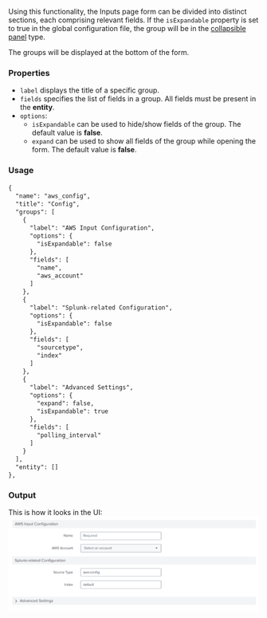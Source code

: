 Using this functionality, the Inputs page form can be divided into distinct sections, each comprising relevant fields. If the `isExpandable` property is set to true in the global configuration file, the group will be in the [collapsible panel](https://splunkui.splunk.com/Packages/react-ui/CollapsiblePanel) type.

The groups will be displayed at the bottom of the form.

### Properties

- `label` displays the title of a specific group.
- `fields` specifies the list of fields in a group. All fields must be present in the **entity**.
- `options`:
    + `isExpandable` can be used to hide/show fields of the group. The default value is **false**.
    + `expand` can be used to show all fields of the group while opening the form. The default value is **false**.

### Usage

```
{
  "name": "aws_config",
  "title": "Config",
  "groups": [
    {
      "label": "AWS Input Configuration",
      "options": {
        "isExpandable": false
      },
      "fields": [
        "name",
        "aws_account"
      ]
    },
    {
      "label": "Splunk-related Configuration",
      "options": {
        "isExpandable": false
      },
      "fields": [
        "sourcetype",
        "index"
      ]
    },
    {
      "label": "Advanced Settings",
      "options": {
        "expand": false,
        "isExpandable": true
      },
      "fields": [
        "polling_interval"
      ]
    }
  ],
  "entity": []
},
```

### Output

This is how it looks in the UI:
![image](../images/advanced/groups_feature.png)
